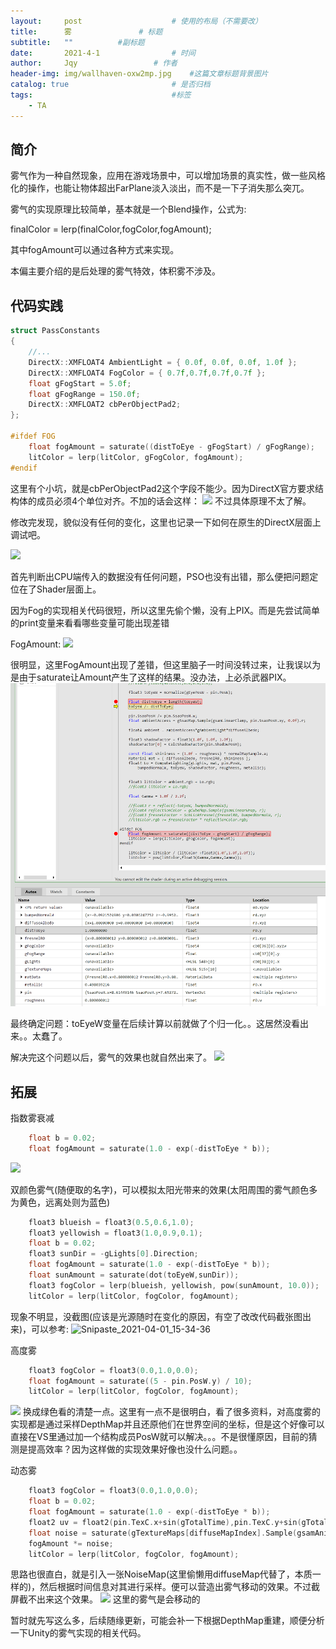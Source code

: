 ```yaml
---
layout:     post   				    # 使用的布局（不需要改）
title:      雾				# 标题 
subtitle:   ""          #副标题
date:       2021-4-1 				# 时间
author:     Jqy					# 作者
header-img: img/wallhaven-oxw2mp.jpg 	#这篇文章标题背景图片
catalog: true 						# 是否归档
tags:								#标签
    - TA
---
```


## 简介
雾气作为一种自然现象，应用在游戏场景中，可以增加场景的真实性，做一些风格化的操作，也能让物体超出FarPlane淡入淡出，而不是一下子消失那么突兀。

雾气的实现原理比较简单，基本就是一个Blend操作，公式为:

finalColor = lerp(finalColor,fogColor,fogAmount);

其中fogAmount可以通过各种方式来实现。

本偏主要介绍的是后处理的雾气特效，体积雾不涉及。

## 代码实践
```c++
struct PassConstants
{
    //...
    DirectX::XMFLOAT4 AmbientLight = { 0.0f, 0.0f, 0.0f, 1.0f };
    DirectX::XMFLOAT4 FogColor = { 0.7f,0.7f,0.7f,0.7f };
    float gFogStart = 5.0f;
    float gFogRange = 150.0f;
    DirectX::XMFLOAT2 cbPerObjectPad2;
};

#ifdef FOG
    float fogAmount = saturate((distToEye - gFogStart) / gFogRange);
    litColor = lerp(litColor, gFogColor, fogAmount);
#endif
```

这里有个小坑，就是cbPerObjectPad2这个字段不能少。因为DirectX官方要求结构体的成员必须4个单位对齐。不加的话会这样：
![](https://figure-1258027187.cos.ap-nanjing.myqcloud.com/blog-img/3.png)
不过具体原理不太了解。

修改完发现，貌似没有任何的变化，这里也记录一下如何在原生的DirectX层面上调试吧。

![](https://figure-1258027187.cos.ap-nanjing.myqcloud.com/blog-img/Snipaste_2021-04-01_15-34-36.png)

首先判断出CPU端传入的数据没有任何问题，PSO也没有出错，那么便把问题定位在了Shader层面上。

因为Fog的实现相关代码很短，所以这里先偷个懒，没有上PIX。而是先尝试简单的print变量来看看哪些变量可能出现差错

FogAmount:
![](https://figure-1258027187.cos.ap-nanjing.myqcloud.com/blog-img/Snipaste_2021-04-01_15-34-53.png)

很明显，这里FogAmount出现了差错，但这里脑子一时间没转过来，让我误以为是由于saturate让Amount产生了这样的结果。没办法，上必杀武器PIX。
![Snipaste_2021-04-01_15-34-36](..\img\Snipaste_2021-04-01_16-20-51.png)

最终确定问题：toEyeW变量在后续计算以前就做了个归一化。。这居然没看出来。。太蠢了。

解决完这个问题以后，雾气的效果也就自然出来了。
![](https://figure-1258027187.cos.ap-nanjing.myqcloud.com/blog-img/Snipaste_2021-04-01_16-20-45.png)

## 拓展

指数雾衰减
```c++
    float b = 0.02;
    float fogAmount = saturate(1.0 - exp(-distToEye * b));
```
![](https://figure-1258027187.cos.ap-nanjing.myqcloud.com/blog-img/Snipaste_2021-04-01_16-34-30.png)

双颜色雾气(随便取的名字)，可以模拟太阳光带来的效果(太阳周围的雾气颜色多为黄色，远离处则为蓝色)

```c++
    float3 blueish = float3(0.5,0.6,1.0);
    float3 yellowish = float3(1.0,0.9,0.1);
    float b = 0.02;
    float3 sunDir = -gLights[0].Direction;
    float fogAmount = saturate(1.0 - exp(-distToEye * b));
    float sunAmount = saturate(dot(toEyeW,sunDir));
    float3 fogColor = lerp(blueish, yellowish, pow(sunAmount, 10.0));
    litColor = lerp(litColor, fogColor, fogAmount);
```

现象不明显，没截图(应该是光源随时在变化的原因，有空了改改代码截张图出来)，可以参考:
![Snipaste_2021-04-01_15-34-36](https://iquilezles.org/www/articles/fog/gfx03.jpg)

高度雾
```c++
    float3 fogColor = float3(0.0,1.0,0.0);
    float fogAmount = saturate((5 - pin.PosW.y) / 10);
    litColor = lerp(litColor, fogColor, fogAmount);
```
![](https://figure-1258027187.cos.ap-nanjing.myqcloud.com/blog-img/Snipaste_2021-04-01_17-25-05.png)
换成绿色看的清楚一点。这里有一点不是很明白，看了很多资料，对高度雾的实现都是通过采样DepthMap并且还原他们在世界空间的坐标，但是这个好像可以直接在VS里通过加一个结构成员PosW就可以解决。。。不是很懂原因，目前的猜测是提高效率？因为这样做的实现效果好像也没什么问题。。

动态雾
```c++
    float3 fogColor = float3(0.0,1.0,0.0);
    float b = 0.02;
    float fogAmount = saturate(1.0 - exp(-distToEye * b));
    float2 uv = float2(pin.TexC.x+sin(gTotalTime),pin.TexC.y+sin(gTotalTime));
    float noise = saturate(gTextureMaps[diffuseMapIndex].Sample(gsamAnisotropicWrap,uv).r);
    fogAmount *= noise;
    litColor = lerp(litColor, fogColor, fogAmount);
```

思路也很直白，就是引入一张NoiseMap(这里偷懒用diffuseMap代替了，本质一样的)，然后根据时间信息对其进行采样。便可以营造出雾气移动的效果。不过截屏截不出来这个效果。
![](https://figure-1258027187.cos.ap-nanjing.myqcloud.com/blog-img/Snipaste_2021-04-01_17-43-58.png)
这里的雾气是会移动的

暂时就先写这么多，后续随缘更新，可能会补一下根据DepthMap重建，顺便分析一下Unity的雾气实现的相关代码。